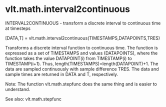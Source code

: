 # vlt.math.interval2continuous

  INTERVAL2CONTINUOUS - transform a discrete interval to continuous time at timesteps
 
  [DATA,T] = vlt.math.interval2continuous(TIMESTAMPS,DATAPOINTS,TRES)
 
  Transforms a discrete interval function to continuous time.  The function
  is expressed as a set of TIMESTAMPS and values (DATAPOINTS), where the
  function takes the value DATAPOINT(i) from TIMESTAMP(i) to TIMESTAMP(i+1).
  Thus, length(TIMESTAMPS)=length(DATAPOINT)+1.  The data are sampled
  continuously with sample difference TRES.  The data and sample times are
  returned in DATA and T, respectively.
 
  Note: The function vlt.math.stepfunc does the same thing and is easier to understand.
 
  See also:  vlt.math.stepfunc
